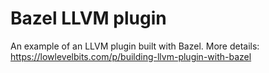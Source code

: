 # Bazel LLVM plugin

An example of an LLVM plugin built with Bazel.
More details: https://lowlevelbits.com/p/building-llvm-plugin-with-bazel
